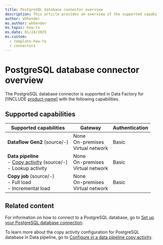 ```yaml
---
title: PostgreSQL database connector overview
description: This article provides an overview of the supported capabilities of the PostgreSQL database connector.
author: whhender
ms.author: whhender
ms.topic: how-to
ms.date: 01/24/2025
ms.custom:
  - template-how-to
  - connectors
---
```


# PostgreSQL database connector overview

The PostgreSQL database connector is supported in Data Factory for [!INCLUDE [product-name](../includes/product-name.md)] with the following capabilities.

## Supported capabilities

| Supported capabilities| Gateway | Authentication|
|---------| --------| --------|
| **Dataflow Gen2** (source/-)|None<br> On-premises<br> Virtual network |Basic |
| **Data pipeline**<br>- [Copy activity](connector-postgresql-copy-activity.md) (source/-) <br>- Lookup activity    |None<br> On-premises<br> Virtual network |Basic |
| **Copy job** (source/-) <br>- Full load<br>- Incremental load|None<br> On-premises<br> Virtual network |Basic |

## Related content

For information on how to connect to a PostgreSQL database, go to [Set up your PostgreSQL database connection](connector-postgresql.md).

To learn more about the copy activity configuration for PostgreSQL database in Data pipeline, go to [Configure in a data pipeline copy activity](connector-postgresql-copy-activity.md).
